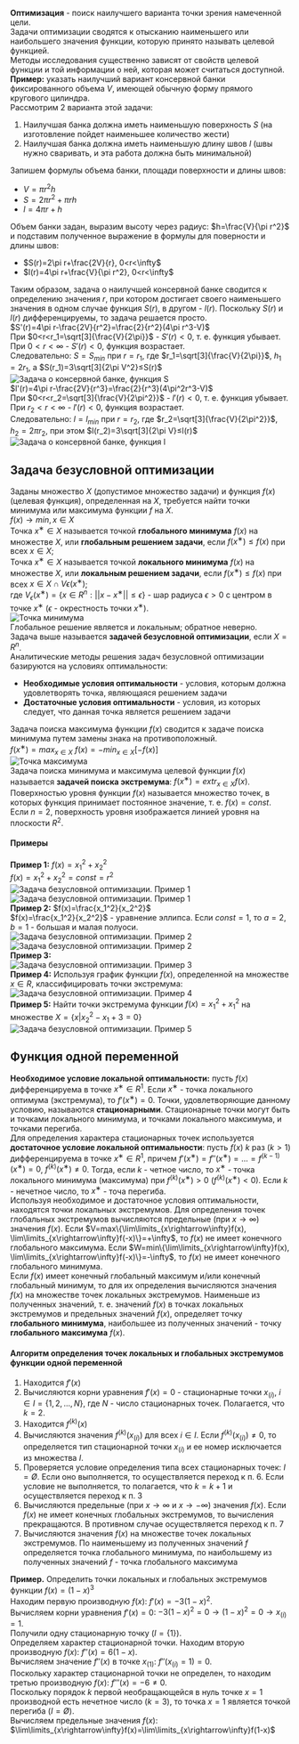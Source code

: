 **Оптимизация** - поиск наилучшего варианта точки зрения намеченной цели.  
Задачи оптимизации сводятся к отысканию наименьшего или наибольшего значения функции, которую принято называть целевой функцией.  
Методы исследования существенно зависят от свойств целевой функции и той информации о ней, которая может считаться доступной.  
**Пример:** указать наилучший вариант консервной банки фиксированного объема $V$, имеющей обычную форму прямого кругового цилиндра.  
Рассмотрим 2 варианта этой задачи:
1. Наилучшая банка должна иметь наименьшую поверхность $S$ (на изготовление пойдет наименьшее количество жести)
2. Наилучшая банка должна иметь наименьшую длину швов $l$ (швы нужно сваривать, и эта работа должна быть минимальной)
  
Запишем формулы объема банки, площади поверхности и длины швов:
- $V=\pi r^2h$
- $S=2\pi r^2+\pi rh$
- $l=4\pi r+h$
  
Объем банки задан, выразим высоту через радиус: $h=\frac{V}{\pi r^2}$ и подставим полученное выражение в формулы для поверности и длины швов:
- $S(r)=2\pi r+\frac{2V}{r}, 0<r<\infty$
- $l(r)=4\pi r+\frac{V}{\pi r^2}, 0<r<\infty$
  
Таким образом, задача о наилучшей консервной банке сводится к определению значения $r$, при котором достигает своего наименьшего значения в одном случае функция $S(r)$, в другом - $l(r)$. Поскольку $S(r)$ и $l(r)$ дифференцируемы, то задача решается просто.  
$S'(r)=4\pi r-\frac{2V}{r^2}=\frac{2}{r^2}(4\pi r^3-V)$  
При $0<r<r_1=\sqrt[3]{\frac{V}{2\pi}}$ - $S'(r)<0$, т. е. функция убывает.  
При $0<r<\infty$ - $S'(r)<0$, функция возрастает.  
Следовательно: $S=S_{min}$ при $r=r_1$, где $r_1=\sqrt[3]{\frac{V}{2\pi}}$, $h_1=2r_1$, а $S(r_1)=3\sqrt[3]{2\pi V^2}≤S(r)$  
![Задача о консервной банке, функция S](04_01.%20Задача%20о%20консервной%20банке,%20функция%20S.png)  
$l'(r)=4\pi r-\frac{2V}{r^3}=\frac{2}{r^3}(4\pi^2r^3-V)$  
При $0<r<r_2=\sqrt[3]{\frac{V}{2\pi^2}}$ - $l'(r)<0$, т. е. функция убывает.  
При $r_2<r<\infty$ - $l'(r)<0$, функция возрастает.  
Следовательно: $l=l_{min}$ при $r=r_2$, где $r_2=\sqrt[3]{\frac{V}{2\pi^2}}$, $h_2=2\pi r_2$, при этом $l(r_2)=3\sqrt[3]{2\pi V}≤l(r)$  
![Задача о консервной банке, функция l](04_02.%20Задача%20о%20консервной%20банке,%20функция%20l.png)  
## Задача безусловной оптимизации
Заданы множество $X$ (допустимое множество задачи) и функция $f(x)$ (целевая функция), определенная на $X$, требуется найти точки минимума или максимума функции $f$ на $X$.  
$f(x)\rightarrow min, x\in X$  
Точка $x^∗\in X$ называется точкой **глобального минимума** $f(x)$ на множестве $X$, или **глобальным решением задачи**, если $f(x^∗)≤f(x)$ при всех $x\in X$;  
Точка $x^∗\in X$ называется точкой **локального минимума** $f(x)$ на множестве $X$, или **локальным решением задачи**, если $f(x^∗)≤f(x)$ при всех $x\in X∩V\epsilon(x^∗)$;  
где $V_{\epsilon}(x^∗)=\{x\in R^n: ||x-x^∗||≤\epsilon\}$ - шар радиуса $\epsilon>0$ c центром в точке $x^∗$ ($\epsilon$ - окрестность точки $x^∗$).  
![Точка минимума](04_03.%20Точка%20минимума.png)  
Глобальное решение является и локальным; обратное неверно.  
Задача выше называется **задачей безусловной оптимизации**, если $X=R^n$.  
Аналитические методы решения задач безусловной оптимизации базируются на условиях оптимальности:
- **Необходимые условия оптимальности** - условия, которым должна удовлетворять точка, являющаяся решением задачи
- **Достаточные условия оптимальности** - условия, из которых следует, что данная точка является решением задачи
  
Задача поиска максимума функции $f(x)$ сводится к задаче поиска минимума путем замены знака на противоположный.  
$f(x^∗)=max_{x\in X}\ f(x)=-min_{x\in X}[-f(x)]$  
![Точка максимума](04_04.%20Точка%20максимума.png)  
Задача поиска минимума и максимума целевой функции $f(x)$ называется **задачей поиска экстремума**: $f(x^∗)=extr_{x\in X}f(x)$.  
Поверхностью уровня функции $f(x)$ называется множество точек, в которых функция принимает постоянное значение, т. е. $f(x)=const$. Если $n=2$, поверхность уровня изображается линией уровня на плоскости $R^2$.
#### Примеры
**Пример 1:** $f(x)=x_1^2+x_2^2$  
$f(x)=x_1^2+x_2^2=const=r^2$  
![Задача безусловной оптимизации. Пример 1](04_05.%20Задача%20безусловной%20оптимизации.%20Пример%201.png)  
![Задача безусловной оптимизации. Пример 1](04_06.%20Задача%20безусловной%20оптимизации.%20Пример%201.png)  
**Пример 2:** $f(x)=\frac{x_1^2}{x_2^2}$  
$f(x)=\frac{x_1^2}{x_2^2}$ - уравнение эллипса. Если $const=1$, то $a=2$, $b=1$ - большая и малая полуоси.  
![Задача безусловной оптимизации. Пример 2](04_07.%20Задача%20безусловной%20оптимизации.%20Пример%202.png)  
![Задача безусловной оптимизации. Пример 2](04_08.%20Задача%20безусловной%20оптимизации.%20Пример%202.png)  
**Пример 3:**  
![Задача безусловной оптимизации. Пример 3](04_09.%20Задача%20безусловной%20оптимизации.%20Пример%203.png)  
**Пример 4:** Используя график функции $f(x)$, определенной на множестве $x\in R$, классифицировать точки экстремума:  
![Задача безусловной оптимизации. Пример 4](04_10.%20Задача%20безусловной%20оптимизации.%20Пример%204.png)  
**Пример 5:** Найти точки экстремума функции $f(x)=x_1^2+x_1^2$ на множестве $X=\{x|x_2^2-x_1+3=0\}$  
![Задача безусловной оптимизации. Пример 5](04_11.%20Задача%20безусловной%20оптимизации.%20Пример%205.png)  
## Функция одной переменной
**Необходимое условие локальной оптимальности:** пусть $f(x)$ дифференцируема в точке $x^∗\in R^1$. Если $x^∗$ - точка локального оптимума (экстремума), то $f'(x^∗)=0$. Точки, удовлетворяющие данному условию, называются **стационарными**. Стационарные точки могут быть и точками локального минимума, и точками локального максимума, и точками перегиба.  
Для определения характера стационарных точек используется **достаточное условие локальной оптимальности**: пусть $f(x)$ $k$ раз ($k>1$) дифференцируема в точке $x^∗\in R^1$, причем $f'(x^∗)=f''(x^∗)=...=f^{(k-1)}(x^∗)=0$, $f^{(k)}(x^∗)≠0$. Тогда, если $k$ - четное число, то $x^∗$ - точка локального минимума (максимума) при $f^{(k)}(x^∗)>0$ ($f^{(k)}(x^∗)<0$). Если $k$ - нечетное число, то $x^∗$ - точа перегиба.  
Используя необходимое и достаточное условия оптимальности, находятся точки локальных экстремумов. Для определения точек глобальных экстремумов вычисляются предельные (при $x\rightarrow\infty$) значения $f(x)$. Если $V=max\{\lim\limits_{x\rightarrow\infty}f(x), \lim\limits_{x\rightarrow\infty}f(-x)\}=+\infty$, то $f(x)$ не имеет конечного глобального максимума. Если $W=min\{\lim\limits_{x\rightarrow\infty}f(x), \lim\limits_{x\rightarrow\infty}f(-x)\}=-\infty$, то $f(x)$ не имеет конечного глобального минимума.  
Если $f(x)$ имеет конечный глобальный максимум и/или конечный глобальный минимум, то для их определения вычисляются значения $f(x)$ на множестве точек локальных экстремумов. Наименьше из полученных значений, т. е. значений $f(x)$ в точках локальных экстремумов и предельных значений $f(x)$, определяет точку **глобального минимума**, наибольшее из полученных значений - точку **глобального максимума** $f(x)$.
#### Алгоритм определения точек локальных и глобальных экстремумов функции одной переменной
1. Находится $f'(x)$
2. Вычисляются корни уравнения $f'(x)=0$ - стационарные точки $x_{(i)}$, $i\in I=\{1, 2, ..., N\}$, где $N$ - число стационарных точек. Полагается, что $k=2$. 
3. Находится $f^{(k)}(x)$
4. Вычисляются значения $f^{(k)}(x_{(i)})$ для всех $i\in I$. Если $f^{(k)}(x_{(i)})≠0$, то определяется тип стационарной точки $x_{(i)}$ и ее номер исключается из множества $I$.
5. Проверяется условие определения типа всех стационарных точек: $I=Ø$. Если оно выполняется, то осуществляется переход к п. 6. Если условие не выполняется, то полагается, что $k=k+1$ и осуществляется переход к п. 3
6. Вычисляются предельные (при $x\rightarrow\infty$ и $x\rightarrow-\infty$) значения $f(x)$. Если $f(x)$ не имеет конечных глобальных экстремумов, то вычисления прекращаются. В противном случае осуществляется переход к п. 7
7. Вычисляются значения $f(x)$ на множестве точек локальных экстремумов. По наименьшему из полученных значений $f$ определяется точка глобального минимума, по наибольшему из полученных значений $f$ - точка глобального максимума
  
**Пример.** Определить точки локальных и глобальных экстремумов функции $f(x)=(1-x)^3$  
Находим первую производную $f(x)$: $f'(x)=-3(1-x)^2$.  
Вычисляем корни уравнения $f'(x)=0$: $-3(1-x)^2=0\rightarrow (1-x)^2=0 \rightarrow x_{(i)}=1$.  
Получили одну стационарную точку ($I=\{1\}$).  
Определяем характер стационарной точки. Находим вторую производную $f(x)$: $f''(x)=6(1-x)$.  
Вычисляем значение $f''(x)$ в точке $x_{(1)}$: $f''(x_{(i)}=1)=0$.  
Поскольку характер стационарной точки не определен, то находим третью производную $f(x)$: $f'''(x)=-6≠0$.  
Поскольку порядок $k$ первой необращающейся в нуль точке $x=1$ производной есть нечетное число ($k=3$), то точка $x=1$ является точкой перегиба ($I=Ø$).  
Вычисляем предельные значения $f(x)$: $\lim\limits_{x\rightarrow\infty}f(x)=\lim\limits_{x\rightarrow\infty}f(1-x)$